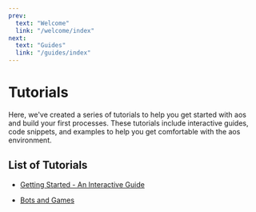 ```yaml
---
prev:
  text: "Welcome"
  link: "/welcome/index"
next:
  text: "Guides"
  link: "/guides/index"
---
```


# Tutorials

Here, we've created a series of tutorials to help you get started with aos and build your first processes. These tutorials include interactive guides, code snippets, and examples to help you get comfortable with the aos environment.

## List of Tutorials

- [Getting Started - An Interactive Guide](getting-started/index)

- [Bots and Games](bots-and-games/index)
